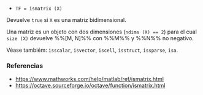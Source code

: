 - `TF = ismatrix (X)`

Devuelve `true` si `X` es una matriz bidimensional.

Una matriz es un objeto con dos dimensiones (`ndims (X) == 2`) para el cual
`size (X)` devuelve %%[M, N]%% con %%M%% y %%N%% no negativo.

Véase tambiém: `isscalar`, `isvector`, `iscell`, `isstruct`, `issparse`, `isa`.

### Referencias

- https://www.mathworks.com/help/matlab/ref/ismatrix.html
- https://octave.sourceforge.io/octave/function/ismatrix.html
